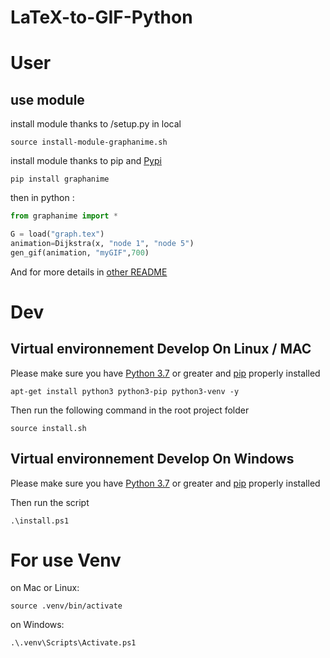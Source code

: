 # LaTeX-to-GIF-Python


User
===================
## use module 
install module thanks to /setup.py in local
```
source install-module-graphanime.sh
```
install module thanks to pip and [Pypi](https://pypi.org/project/graphanime/)
```
pip install graphanime
```

then in python :
```py
from graphanime import *

G = load("graph.tex")
animation=Dijkstra(x, "node 1", "node 5")
gen_gif(animation, "myGIF",700)
```
And for more details in [other README](graphanime/README.md)

Dev
====================================================
## Virtual environnement Develop On Linux / MAC
Please make sure you have [Python 3.7](https://www.python.org/) or greater and [pip](https://pypi.org/project/pip/) properly installed
```
apt-get install python3 python3-pip python3-venv -y
```

Then run the following command in the root project folder
```
source install.sh
```

## Virtual environnement Develop On Windows
Please make sure you have [Python 3.7](https://www.python.org/) or greater and [pip](https://pypi.org/project/pip/) properly installed

Then run the script
```
.\install.ps1
```

# For use Venv
on Mac or Linux:
```
source .venv/bin/activate
```

on Windows:
```
.\.venv\Scripts\Activate.ps1
```
